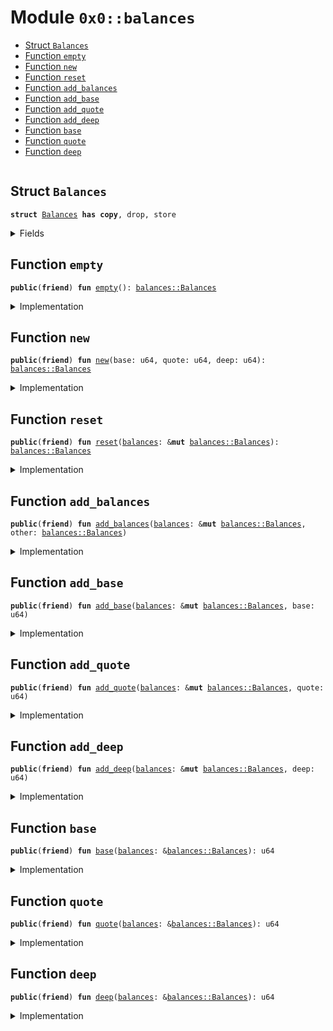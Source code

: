 
<a name="0x0_balances"></a>

# Module `0x0::balances`



-  [Struct `Balances`](#0x0_balances_Balances)
-  [Function `empty`](#0x0_balances_empty)
-  [Function `new`](#0x0_balances_new)
-  [Function `reset`](#0x0_balances_reset)
-  [Function `add_balances`](#0x0_balances_add_balances)
-  [Function `add_base`](#0x0_balances_add_base)
-  [Function `add_quote`](#0x0_balances_add_quote)
-  [Function `add_deep`](#0x0_balances_add_deep)
-  [Function `base`](#0x0_balances_base)
-  [Function `quote`](#0x0_balances_quote)
-  [Function `deep`](#0x0_balances_deep)


<pre><code></code></pre>



<a name="0x0_balances_Balances"></a>

## Struct `Balances`



<pre><code><b>struct</b> <a href="balances.md#0x0_balances_Balances">Balances</a> <b>has</b> <b>copy</b>, drop, store
</code></pre>



<details>
<summary>Fields</summary>


<dl>
<dt>
<code>base: u64</code>
</dt>
<dd>

</dd>
<dt>
<code>quote: u64</code>
</dt>
<dd>

</dd>
<dt>
<code>deep: u64</code>
</dt>
<dd>

</dd>
</dl>


</details>

<a name="0x0_balances_empty"></a>

## Function `empty`



<pre><code><b>public</b>(<b>friend</b>) <b>fun</b> <a href="balances.md#0x0_balances_empty">empty</a>(): <a href="balances.md#0x0_balances_Balances">balances::Balances</a>
</code></pre>



<details>
<summary>Implementation</summary>


<pre><code><b>public</b>(package) <b>fun</b> <a href="balances.md#0x0_balances_empty">empty</a>(): <a href="balances.md#0x0_balances_Balances">Balances</a> {
    <a href="balances.md#0x0_balances_Balances">Balances</a> {
        base: 0,
        quote: 0,
        deep: 0,
    }
}
</code></pre>



</details>

<a name="0x0_balances_new"></a>

## Function `new`



<pre><code><b>public</b>(<b>friend</b>) <b>fun</b> <a href="balances.md#0x0_balances_new">new</a>(base: u64, quote: u64, deep: u64): <a href="balances.md#0x0_balances_Balances">balances::Balances</a>
</code></pre>



<details>
<summary>Implementation</summary>


<pre><code><b>public</b>(package) <b>fun</b> <a href="balances.md#0x0_balances_new">new</a>(base: u64, quote: u64, deep: u64): <a href="balances.md#0x0_balances_Balances">Balances</a> {
    <a href="balances.md#0x0_balances_Balances">Balances</a> {
        base: base,
        quote: quote,
        deep: deep,
    }
}
</code></pre>



</details>

<a name="0x0_balances_reset"></a>

## Function `reset`



<pre><code><b>public</b>(<b>friend</b>) <b>fun</b> <a href="balances.md#0x0_balances_reset">reset</a>(<a href="balances.md#0x0_balances">balances</a>: &<b>mut</b> <a href="balances.md#0x0_balances_Balances">balances::Balances</a>): <a href="balances.md#0x0_balances_Balances">balances::Balances</a>
</code></pre>



<details>
<summary>Implementation</summary>


<pre><code><b>public</b>(package) <b>fun</b> <a href="balances.md#0x0_balances_reset">reset</a>(<a href="balances.md#0x0_balances">balances</a>: &<b>mut</b> <a href="balances.md#0x0_balances_Balances">Balances</a>): <a href="balances.md#0x0_balances_Balances">Balances</a> {
    <b>let</b> <b>old</b> = *<a href="balances.md#0x0_balances">balances</a>;
    <a href="balances.md#0x0_balances">balances</a>.base = 0;
    <a href="balances.md#0x0_balances">balances</a>.quote = 0;
    <a href="balances.md#0x0_balances">balances</a>.deep = 0;

    <b>old</b>
}
</code></pre>



</details>

<a name="0x0_balances_add_balances"></a>

## Function `add_balances`



<pre><code><b>public</b>(<b>friend</b>) <b>fun</b> <a href="balances.md#0x0_balances_add_balances">add_balances</a>(<a href="balances.md#0x0_balances">balances</a>: &<b>mut</b> <a href="balances.md#0x0_balances_Balances">balances::Balances</a>, other: <a href="balances.md#0x0_balances_Balances">balances::Balances</a>)
</code></pre>



<details>
<summary>Implementation</summary>


<pre><code><b>public</b>(package) <b>fun</b> <a href="balances.md#0x0_balances_add_balances">add_balances</a>(<a href="balances.md#0x0_balances">balances</a>: &<b>mut</b> <a href="balances.md#0x0_balances_Balances">Balances</a>, other: <a href="balances.md#0x0_balances_Balances">Balances</a>) {
    <a href="balances.md#0x0_balances">balances</a>.base = <a href="balances.md#0x0_balances">balances</a>.base + other.base;
    <a href="balances.md#0x0_balances">balances</a>.quote = <a href="balances.md#0x0_balances">balances</a>.quote + other.quote;
    <a href="balances.md#0x0_balances">balances</a>.deep = <a href="balances.md#0x0_balances">balances</a>.deep + other.deep;
}
</code></pre>



</details>

<a name="0x0_balances_add_base"></a>

## Function `add_base`



<pre><code><b>public</b>(<b>friend</b>) <b>fun</b> <a href="balances.md#0x0_balances_add_base">add_base</a>(<a href="balances.md#0x0_balances">balances</a>: &<b>mut</b> <a href="balances.md#0x0_balances_Balances">balances::Balances</a>, base: u64)
</code></pre>



<details>
<summary>Implementation</summary>


<pre><code><b>public</b>(package) <b>fun</b> <a href="balances.md#0x0_balances_add_base">add_base</a>(<a href="balances.md#0x0_balances">balances</a>: &<b>mut</b> <a href="balances.md#0x0_balances_Balances">Balances</a>, base: u64) {
    <a href="balances.md#0x0_balances">balances</a>.base = <a href="balances.md#0x0_balances">balances</a>.base + base;
}
</code></pre>



</details>

<a name="0x0_balances_add_quote"></a>

## Function `add_quote`



<pre><code><b>public</b>(<b>friend</b>) <b>fun</b> <a href="balances.md#0x0_balances_add_quote">add_quote</a>(<a href="balances.md#0x0_balances">balances</a>: &<b>mut</b> <a href="balances.md#0x0_balances_Balances">balances::Balances</a>, quote: u64)
</code></pre>



<details>
<summary>Implementation</summary>


<pre><code><b>public</b>(package) <b>fun</b> <a href="balances.md#0x0_balances_add_quote">add_quote</a>(<a href="balances.md#0x0_balances">balances</a>: &<b>mut</b> <a href="balances.md#0x0_balances_Balances">Balances</a>, quote: u64) {
    <a href="balances.md#0x0_balances">balances</a>.quote = <a href="balances.md#0x0_balances">balances</a>.quote + quote;
}
</code></pre>



</details>

<a name="0x0_balances_add_deep"></a>

## Function `add_deep`



<pre><code><b>public</b>(<b>friend</b>) <b>fun</b> <a href="balances.md#0x0_balances_add_deep">add_deep</a>(<a href="balances.md#0x0_balances">balances</a>: &<b>mut</b> <a href="balances.md#0x0_balances_Balances">balances::Balances</a>, deep: u64)
</code></pre>



<details>
<summary>Implementation</summary>


<pre><code><b>public</b>(package) <b>fun</b> <a href="balances.md#0x0_balances_add_deep">add_deep</a>(<a href="balances.md#0x0_balances">balances</a>: &<b>mut</b> <a href="balances.md#0x0_balances_Balances">Balances</a>, deep: u64) {
    <a href="balances.md#0x0_balances">balances</a>.deep = <a href="balances.md#0x0_balances">balances</a>.deep + deep;
}
</code></pre>



</details>

<a name="0x0_balances_base"></a>

## Function `base`



<pre><code><b>public</b>(<b>friend</b>) <b>fun</b> <a href="balances.md#0x0_balances_base">base</a>(<a href="balances.md#0x0_balances">balances</a>: &<a href="balances.md#0x0_balances_Balances">balances::Balances</a>): u64
</code></pre>



<details>
<summary>Implementation</summary>


<pre><code><b>public</b>(package) <b>fun</b> <a href="balances.md#0x0_balances_base">base</a>(<a href="balances.md#0x0_balances">balances</a>: &<a href="balances.md#0x0_balances_Balances">Balances</a>): u64 {
    <a href="balances.md#0x0_balances">balances</a>.base
}
</code></pre>



</details>

<a name="0x0_balances_quote"></a>

## Function `quote`



<pre><code><b>public</b>(<b>friend</b>) <b>fun</b> <a href="balances.md#0x0_balances_quote">quote</a>(<a href="balances.md#0x0_balances">balances</a>: &<a href="balances.md#0x0_balances_Balances">balances::Balances</a>): u64
</code></pre>



<details>
<summary>Implementation</summary>


<pre><code><b>public</b>(package) <b>fun</b> <a href="balances.md#0x0_balances_quote">quote</a>(<a href="balances.md#0x0_balances">balances</a>: &<a href="balances.md#0x0_balances_Balances">Balances</a>): u64 {
    <a href="balances.md#0x0_balances">balances</a>.quote
}
</code></pre>



</details>

<a name="0x0_balances_deep"></a>

## Function `deep`



<pre><code><b>public</b>(<b>friend</b>) <b>fun</b> <a href="balances.md#0x0_balances_deep">deep</a>(<a href="balances.md#0x0_balances">balances</a>: &<a href="balances.md#0x0_balances_Balances">balances::Balances</a>): u64
</code></pre>



<details>
<summary>Implementation</summary>


<pre><code><b>public</b>(package) <b>fun</b> <a href="balances.md#0x0_balances_deep">deep</a>(<a href="balances.md#0x0_balances">balances</a>: &<a href="balances.md#0x0_balances_Balances">Balances</a>): u64 {
    <a href="balances.md#0x0_balances">balances</a>.deep
}
</code></pre>



</details>
